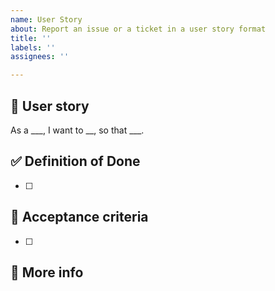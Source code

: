 ```yaml
---
name: User Story
about: Report an issue or a ticket in a user story format
title: ''
labels: ''
assignees: ''

---
```


## 📇 User story

As a ___, I want to __, so that ___.

## ✅ Definition of Done
- [ ] 

## 📜 Acceptance criteria
- [ ] 


## 📝 More info
